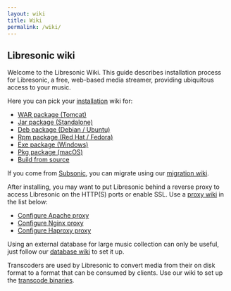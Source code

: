 ```yaml
---
layout: wiki
title: Wiki
permalink: /wiki/
---
```


## Libresonic wiki

Welcome to the Libresonic Wiki. This guide describes installation process for Libresonic, a free, web-based media streamer, providing ubiquitous access to your music.

Here you can pick your [installation](/wiki/install) wiki for:
* [WAR package (Tomcat)](/wiki/install/war)
* [Jar package (Standalone)](/wiki/install/jar)
* [Deb package (Debian / Ubuntu)](/wiki/install/deb)
* [Rpm package (Red Hat / Fedora)](/wiki/install/rpm)
* [Exe package (Windows)](/wiki/install/exe)
* [Pkg package (macOS)](/wiki/install/pkg)
* [Build from source](/wiki/install/source)

If you come from [Subsonic](http://www.subsonic.org/pages/index.jsp), you can migrate using our [migration wiki](/wiki/migrate).

After installing, you may want to put Libresonic behind a reverse proxy to access Libresonic on the HTTP(S) ports or enable SSL. Use a [proxy wiki](/wiki/proxy) in the list below:
* [Configure Apache proxy](/wiki/proxy/apache)
* [Configure Nginx proxy](/wiki/proxy/nginx)
* [Configure Haproxy proxy](/wiki/proxy/haproxy)

Using an external database for large music collection can only be useful, just follow our [database wiki](/wiki/database) to set it up.

Transcoders are used by Libresonic to convert media from their on disk format to a format that can be consumed by clients. Use our wiki to set up the [transcode binaries](/wiki/transcode).
